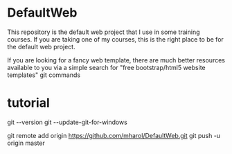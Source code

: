 # DefaultWeb

This repository is the default web project that I use in some training courses.
If you are taking one of my courses, this is the right place to be for the default web project.

If you are looking for a fancy web template, there are much better resources available to you via a simple search for "free bootstrap/html5 website templates"
git commands

# tutorial

git --version
git --update-git-for-windows

git remote add origin https://github.com/mharol/DefaultWeb.git
git push -u origin master
